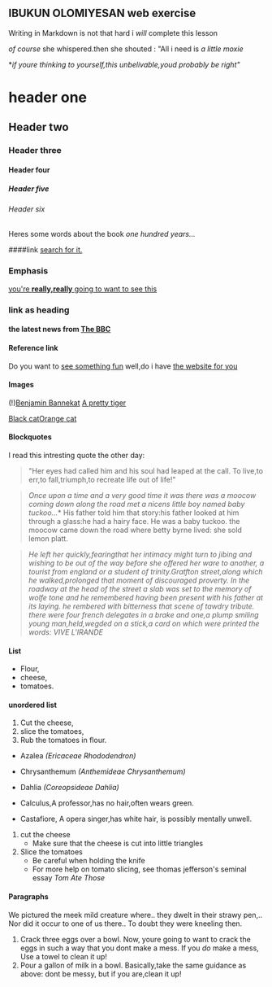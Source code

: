
## IBUKUN OLOMIYESAN web exercise
Writing in Markdown is not that hard
i *will* complete this lesson

_of course_ she whispered.then she shouted : "All i need is *a little moxie*

**_if youre thinking to yourself,this unbelivable,youd probably be right"_*

# header one
## Header two
### Header three
#### Header four
##### Header five
###### Header six

Heres some words about the book _one hundred years..._

####link
[search for it.](www.google.com)

### Emphasis
[you're **really,really** going to want to see this](www.dailykitten.com)

### link as heading
#### the latest news from [The BBC](www.bbc.com)

#### Reference link
Do you want to [see something fun](www.zombo.com)
well,do i have [the website for you](www.stumbleupon.com)

#### Images
(!)[Benjamin Bannekat](https://octodex.github.com/images/bannekat.png)
[A pretty tiger](https://upload.wikimedia.org/wikipedia/commons/5/56/Tiger.50.jpg)

[Black cat](https://upload.wikimedia.org/wikipedia/commons/a/a3/81_INF_DIV_SSI.jpg)[Orange cat](https://icons.iconarchive.com/icons/google/noto-emoji-animals-nature/256/22221-cat-icon.png)

#### Blockquotes
I read this intresting quote the other day:
> "Her eyes had called him and his soul had leaped at the call. To live,to err,to fall,triumph,to recreate life out of life!"

>*Once upon a time and a very good time it was there was a moocow coming down along the road met a nicens little boy named baby tuckoo...**
>His father told him that story:his father looked at him through a glass:he had a hairy face.
>He was a baby tuckoo. the moocow came down the road where betty byrne lived: she sold lemon platt.

>_He left her quickly,fearingthat her intimacy might turn to jibing and wishing to be out of the way before she offered her ware to another, a tourist from england or a student of trinity.Gratfton street,along which he walked,prolonged that moment of discouraged proverty. In the roadway at the head of the street a slab was set to the memory of wolfe tone and he remembered having been present with his father at its laying.
he rembered with bitterness that scene of tawdry tribute. there were four french delegates in a brake and one,a plump smiling young man,held,wegded on a stick,a card on which were printed the words: VIVE L'IRANDE_


#### List
* Flour,
* cheese,
* tomatoes.

#### unordered list
1. Cut the cheese,
2. slice the tomatoes,
3. Rub the tomatoes in flour.

* Azalea _(Ericaceae Rhododendron)_
* Chrysanthemum _(Anthemideae Chrysanthemum)_
* Dahlia _(Coreopsideae Dahlia)_

* Calculus,A professor,has no hair,often wears green.
* Castafiore, A opera singer,has white hair, is possibly mentally unwell.

1. cut the cheese
    * Make sure that the cheese is cut into little triangles
2. Slice the tomatoes 
   * Be careful when holding the knife
   * For more help on tomato slicing, see thomas jefferson's seminal essay _Tom Ate Those_

#### Paragraphs
We pictured the meek mild creature where..
they dwelt in their strawy pen,..
Nor did it occur to one of us there..
To doubt they were kneeling then.
    
1. Crack three eggs over a bowl.
Now, youre going to want to crack the eggs in such a way that you dont make a mess.
If you _do_ make a mess, Use a towel to clean it up!
2. Pour a gallon of milk in a bowl.
Basically,take the same guidance as above: dont be messy, but if you are,clean it up!


    


    






